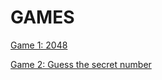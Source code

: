 # GAMES

[Game 1: 2048](https://github.com/megupta06/games/blob/main/Board.java.html)


[Game 2: Guess the secret number](https://github.com/megupta06/games/blob/main/pa3-game.java.html)
